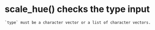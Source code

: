 # scale_hue() checks the type input

    `type` must be a character vector or a list of character vectors.

